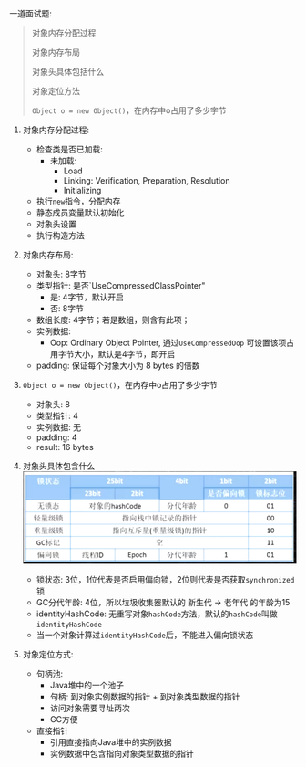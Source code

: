 一道面试题:
> 对象内存分配过程
>
> 对象内存布局
>
> 对象头具体包括什么
>
> 对象定位方法
>
> `Object o = new Object()`，在内存中o占用了多少字节

1. 对象内存分配过程:
    - 检查类是否已加载:
        - 未加载:
            - Load
            - Linking: Verification, Preparation, Resolution
            - Initializing
    - 执行`new`指令，分配内存
    - 静态成员变量默认初始化
    - 对象头设置
    - 执行构造方法

2. 对象内存布局:
    - 对象头: 8字节
    - 类型指针: 是否`UseCompressedClassPointer"
        - 是: 4字节，默认开启
        - 否: 8字节
    - 数组长度: 4字节；若是数组，则含有此项；
    - 实例数据: 
        - Oop: Ordinary Object Pointer, 通过`UseCompressedOop`
        可设置该项占用字节大小，默认是4字节，即开启
    - padding: 保证每个对象大小为 8 bytes 的倍数
        
3. `Object o = new Object()`，在内存中o占用了多少字节
    - 对象头: 8
    - 类型指针: 4
    - 实例数据: 无
    - padding: 4
    - result: 16 bytes
    
4. 对象头具体包含什么
    ![markword](images/markword.png)
    - 锁状态: 3位，1位代表是否启用偏向锁，2位则代表是否获取`synchronized`锁
    - GC分代年龄: 4位，所以垃圾收集器默认的 新生代 -> 老年代 的年龄为15
    - identityHashCode: 无重写对象`hashCode`方法，默认的`hashCode`叫做
    `identityHashCode`
    - 当一个对象计算过`identityHashCode`后，不能进入偏向锁状态
    
5. 对象定位方式:
    - 句柄池:
        - Java堆中的一个池子
        - 句柄: 到对象实例数据的指针 + 到对象类型数据的指针
        - 访问对象需要寻址两次
        - GC方便
    - 直接指针
        - 引用直接指向Java堆中的实例数据
        - 实例数据中包含指向对象类型数据的指针
